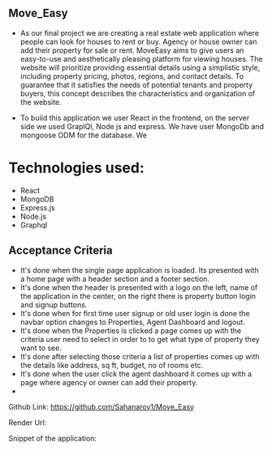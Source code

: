 ## Move_Easy

* As our final project we are creating a real estate web application where people can look for houses to rent or buy. Agency or house owner can add their property for sale or rent. MoveEasy aims to give users an easy-to-use and aesthetically pleasing platform for viewing houses. The website will prioritize providing essential details using a simplistic style, including property pricing, photos, regions, and contact details. To guarantee that it satisfies the needs of potential tenants and property buyers, this concept describes the characteristics and organization of the website.

* To build this application we user React in the frontend, on the server side we used GraplQl, Node js and express. We have user MongoDb and mongoose ODM for the database. We

# Technologies used:

* React
* MongoDB
* Express.js
* Node.js
* Graphql

## Acceptance Criteria
* It's done when the single page application is loaded. Its presented with a home page with a header section and a footer section.
* It's done when the header is presented with a logo on the left, name of the application in the center, on the right there is property button login and signup buttons.
* It's done when for first time user signup or old user login is done the navbar option changes to Properties, Agent Dashboard and logout.
* It's done when the Properties is clicked a page comes up with the criteria user need to select in order to to get what type of property they want to see.
* It's done after selecting those criteria a list of properties comes up with the details like address, sq ft, budget, no of rooms etc.
* It's done when the user click the agent dashboard it comes up with a page where agency or owner can add their property.
* 

Github Link:
https://github.com/Sahanaroy1/Move_Easy

Render Url:



Snippet of the application: